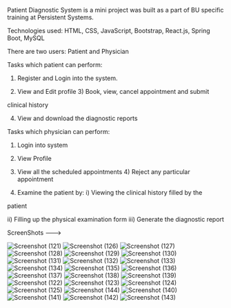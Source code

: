 Patient Diagnostic System is a mini project was built as a part of BU specific training at Persistent Systems.

Technologies used: HTML, CSS, JavaScript, Bootstrap, React.js, Spring Boot, MySQL

There are two users: Patient and Physician

Tasks which patient can perform:

1) Register and Login into the system.

2) View and Edit profile 3) Book, view, cancel appointment and submit

clinical history

4) View and download the diagnostic reports

Tasks which physician can perform:

1) Login into system

2) View Profile

3) View all the scheduled appointments 4) Reject any particular appointment

5) Examine the patient by: i) Viewing the clinical history filled by the

patient

ii) Filling up the physical examination form iii) Generate the diagnostic report

ScreenShots --->

![Screenshot (121)](https://user-images.githubusercontent.com/94774518/226823055-c74d6c44-374a-41c1-a4c4-ed59d8023d2e.png)
![Screenshot (126)](https://user-images.githubusercontent.com/94774518/226823678-b84dea43-c2d1-4a64-9e06-3aefb6a3ebb8.png)
![Screenshot (127)](https://user-images.githubusercontent.com/94774518/226823696-5e5b6882-98ad-4763-bdf4-5ae9a6d9de6d.png)
![Screenshot (128)](https://user-images.githubusercontent.com/94774518/226823704-372de1e9-c682-4de0-9b99-d4f6f3815cdf.png)
![Screenshot (129)](https://user-images.githubusercontent.com/94774518/226823708-681cc726-1a03-4890-9a62-6a41b27cac0f.png)
![Screenshot (130)](https://user-images.githubusercontent.com/94774518/226823715-e902bcda-3437-4dcd-b40c-cd3ea069271c.png)
![Screenshot (131)](https://user-images.githubusercontent.com/94774518/226823718-0c8a61f8-1c7b-42d9-82a8-c74b63018f0c.png)
![Screenshot (132)](https://user-images.githubusercontent.com/94774518/226823722-a1851c64-4915-491b-833e-518e5055d2f3.png)
![Screenshot (133)](https://user-images.githubusercontent.com/94774518/226823726-bd96066d-c951-40be-bd66-44ac65f624e5.png)
![Screenshot (134)](https://user-images.githubusercontent.com/94774518/226823731-46fe54ad-1b65-4ed4-b862-60e1638237b4.png)
![Screenshot (135)](https://user-images.githubusercontent.com/94774518/226823734-73bd0fd4-23ae-4fc1-bd29-5cfc5c10c32b.png)
![Screenshot (136)](https://user-images.githubusercontent.com/94774518/226823738-77805e6b-a07b-4d08-bbec-34158ded72b7.png)
![Screenshot (137)](https://user-images.githubusercontent.com/94774518/226823742-fe70cb87-f743-40da-bcab-3a05bcc8ca75.png)
![Screenshot (138)](https://user-images.githubusercontent.com/94774518/226823744-382c6ee9-3e0b-4b89-ab4d-f36eb068ae6f.png)
![Screenshot (139)](https://user-images.githubusercontent.com/94774518/226823750-a57886ca-121a-4da8-b4e9-16b63e877157.png)
![Screenshot (122)](https://user-images.githubusercontent.com/94774518/226823753-bffd781e-652a-4b3b-bef0-6150838077b3.png)
![Screenshot (123)](https://user-images.githubusercontent.com/94774518/226823757-96609e79-6789-4b78-815a-dedf9c45bb80.png)
![Screenshot (124)](https://user-images.githubusercontent.com/94774518/226823764-f33ab428-cec1-48e7-9552-9037cd5f2868.png)
![Screenshot (125)](https://user-images.githubusercontent.com/94774518/226823768-f0c04867-b57a-4334-b0a0-81f83e6ddce1.png)
![Screenshot (144)](https://user-images.githubusercontent.com/94774518/226846394-7255a1d0-7b0e-4811-9e36-0fce5c2f8b62.png)
![Screenshot (140)](https://user-images.githubusercontent.com/94774518/226846404-c455df5a-3235-4632-9b4c-931f6a44797e.png)
![Screenshot (141)](https://user-images.githubusercontent.com/94774518/226846409-34704bcb-7b6f-4d5d-8271-c66d92966e5b.png)
![Screenshot (142)](https://user-images.githubusercontent.com/94774518/226846412-9dc0a43d-c0eb-46f3-8891-2a54b7c7ed07.png)
![Screenshot (143)](https://user-images.githubusercontent.com/94774518/226846418-6535cfbf-ee9f-4ed7-b98a-f49919a75aa1.png)

